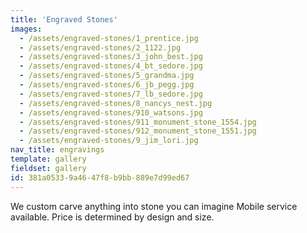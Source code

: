 ```yaml
---
title: 'Engraved Stones'
images:
  - /assets/engraved-stones/1_prentice.jpg
  - /assets/engraved-stones/2_1122.jpg
  - /assets/engraved-stones/3_john_best.jpg
  - /assets/engraved-stones/4_bt_sedore.jpg
  - /assets/engraved-stones/5_grandma.jpg
  - /assets/engraved-stones/6_jb_pegg.jpg
  - /assets/engraved-stones/7_lb_sedore.jpg
  - /assets/engraved-stones/8_nancys_nest.jpg
  - /assets/engraved-stones/910_watsons.jpg
  - /assets/engraved-stones/911_monument_stone_1554.jpg
  - /assets/engraved-stones/912_monument_stone_1551.jpg
  - /assets/engraved-stones/9_jim_lori.jpg
nav_title: engravings
template: gallery
fieldset: gallery
id: 381a0533-9a46-47f8-b9bb-889e7d99ed67
---
```

We custom carve anything into stone you can imagine
Mobile service available. Price is determined by design and size.
